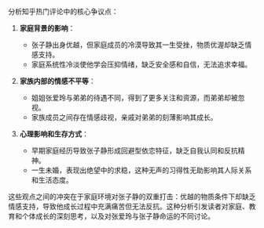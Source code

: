分析知乎热门评论中的核心争议点：

1. **家庭背景的影响**：
   - 张子静出身优越，但家庭成员的冷漠导致其一生受挫，物质优渥却缺乏情感支持。
   - 家庭系统性冷淡使他学会压抑情绪，缺乏安全感和自信，无法追求幸福。

2. **家族内部的情感不平等**：
   - 姐姐张爱玲与弟弟的待遇不同，得到了更多关注和资源，而弟弟却被忽视。
   - 家族成员之间存在情感歧视，亲戚对弟弟的刻薄影响其成长。

3. **心理影响和生存方式**：
   - 早期家庭经历导致张子静形成回避型依恋特征，缺乏自我认同和反抗精神。
   - 一生未婚，表现出绝望中的求稳，这种无声的习得性无助影响其人际关系和生活态度。

这些观点之间的冲突在于家庭环境对张子静的双重打击：优越的物质条件下却缺乏情感支持，导致他成长过程中充满痛苦但无法反抗。这种分析引发读者对家庭、教育和个体成长的深刻思考，以及对张爱玲与张子静命运的不同讨论。